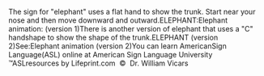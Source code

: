The sign for "elephant" uses a flat hand to show the trunk. 
			Start near your nose and then move downward and outward.ELEPHANT:Elephant animation: (version 1)There is another version of elephant that uses a "C" handshape to show the shape of the trunk.ELEPHANT (version 2)See:Elephant animation (version 2)You can learn AmericanSign 
		Language(ASL) online at American Sign Language University ™ASLresources 
		by Lifeprint.com  ©  Dr. William Vicars
